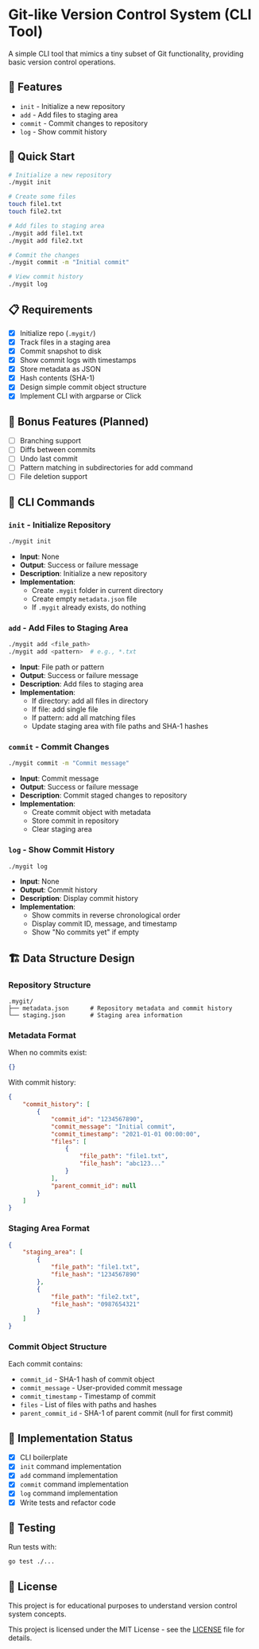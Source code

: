 # Git-like Version Control System (CLI Tool)

A simple CLI tool that mimics a tiny subset of Git functionality, providing basic version control operations.

## 🔧 Features

- `init` - Initialize a new repository
- `add` - Add files to staging area  
- `commit` - Commit changes to repository
- `log` - Show commit history

## 🚀 Quick Start

```bash
# Initialize a new repository
./mygit init

# Create some files
touch file1.txt
touch file2.txt

# Add files to staging area
./mygit add file1.txt
./mygit add file2.txt

# Commit the changes
./mygit commit -m "Initial commit"

# View commit history
./mygit log
```

## 📋 Requirements

- [x] Initialize repo (`.mygit/`)
- [x] Track files in a staging area
- [x] Commit snapshot to disk
- [x] Show commit logs with timestamps
- [x] Store metadata as JSON
- [x] Hash contents (SHA-1)
- [x] Design simple commit object structure
- [x] Implement CLI with argparse or Click

## 🎯 Bonus Features (Planned)

- [ ] Branching support
- [ ] Diffs between commits
- [ ] Undo last commit
- [ ] Pattern matching in subdirectories for add command
- [ ] File deletion support

## 📖 CLI Commands

### `init` - Initialize Repository
```bash
./mygit init
```
- **Input**: None
- **Output**: Success or failure message
- **Description**: Initialize a new repository
- **Implementation**:
  - Create `.mygit` folder in current directory
  - Create empty `metadata.json` file
  - If `.mygit` already exists, do nothing

### `add` - Add Files to Staging Area
```bash
./mygit add <file_path>
./mygit add <pattern>  # e.g., *.txt
```
- **Input**: File path or pattern
- **Output**: Success or failure message
- **Description**: Add files to staging area
- **Implementation**:
  - If directory: add all files in directory
  - If file: add single file
  - If pattern: add all matching files
  - Update staging area with file paths and SHA-1 hashes

### `commit` - Commit Changes
```bash
./mygit commit -m "Commit message"
```
- **Input**: Commit message
- **Output**: Success or failure message
- **Description**: Commit staged changes to repository
- **Implementation**:
  - Create commit object with metadata
  - Store commit in repository
  - Clear staging area

### `log` - Show Commit History
```bash
./mygit log
```
- **Input**: None
- **Output**: Commit history
- **Description**: Display commit history
- **Implementation**:
  - Show commits in reverse chronological order
  - Display commit ID, message, and timestamp
  - Show "No commits yet" if empty

## 🏗️ Data Structure Design

### Repository Structure
```
.mygit/
├── metadata.json      # Repository metadata and commit history
└── staging.json       # Staging area information
```

### Metadata Format
When no commits exist:
```json
{}
```

With commit history:
```json
{
    "commit_history": [
        {
            "commit_id": "1234567890",
            "commit_message": "Initial commit",
            "commit_timestamp": "2021-01-01 00:00:00",
            "files": [
                {
                    "file_path": "file1.txt",
                    "file_hash": "abc123..."
                }
            ],
            "parent_commit_id": null
        }
    ]
}
```

### Staging Area Format
```json
{
    "staging_area": [
        {
            "file_path": "file1.txt",
            "file_hash": "1234567890"
        },
        {
            "file_path": "file2.txt", 
            "file_hash": "0987654321"
        }
    ]
}
```

### Commit Object Structure
Each commit contains:
- `commit_id` - SHA-1 hash of commit object
- `commit_message` - User-provided commit message
- `commit_timestamp` - Timestamp of commit
- `files` - List of files with paths and hashes
- `parent_commit_id` - SHA-1 of parent commit (null for first commit)

## 🔄 Implementation Status

- [x] CLI boilerplate
- [x] `init` command implementation
- [x] `add` command implementation  
- [x] `commit` command implementation
- [x] `log` command implementation
- [x] Write tests and refactor code

## 🧪 Testing

Run tests with:
```bash
go test ./...
```

## 📝 License

This project is for educational purposes to understand version control system concepts.

This project is licensed under the MIT License - see the [LICENSE](LICENSE) file for details.
